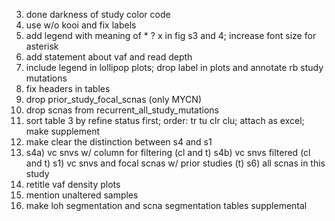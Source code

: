 3. done darkness of study color code
4. use w/o kooi and fix labels
5. add legend with meaning of * ? x in fig s3 and 4; increase font size for asterisk
6. add statement about vaf and read depth 
7. include legend in lollipop plots; drop label in plots and annotate rb study mutations
8. fix headers in tables 
9. drop prior_study_focal_scnas (only MYCN)
10. drop scnas from recurrent_all_study_mutations
11. sort table 3 by refine status first; order: tr tu clr clu; attach as excel; make supplement
12. make clear the distinction between s4 and s1
13. s4a) vc snvs w/ column for filtering (cl and t) s4b) vc snvs filtered (cl and t) s1) vc snvs and focal scnas w/ prior studies (t) s6) all scnas in this study
14. retitle vaf density plots 
15. mention unaltered samples 
16. make loh segmentation and scna segmentation tables supplemental
